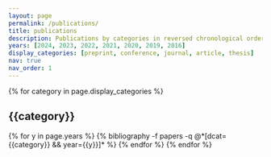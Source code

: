 ```yaml
---
layout: page
permalink: /publications/
title: publications
description: Publications by categories in reversed chronological order. * denotes equal contribution or alphabetical ordering.
years: [2024, 2023, 2022, 2021, 2020, 2019, 2016] 
display_categories: [preprint, conference, journal, article, thesis]
nav: true
nav_order: 1
---
```


<div class="publications">
{% for category in page.display_categories %}
  <h2 class="category">{{category}}</h2>
  {% for y in page.years %}
<!---    <h2 class="year">{{y}}</h2> --->
    {% bibliography -f papers -q @*[dcat={{category}} && year={{y}}]* %}
  {% endfor %}
{% endfor %}

</div>
